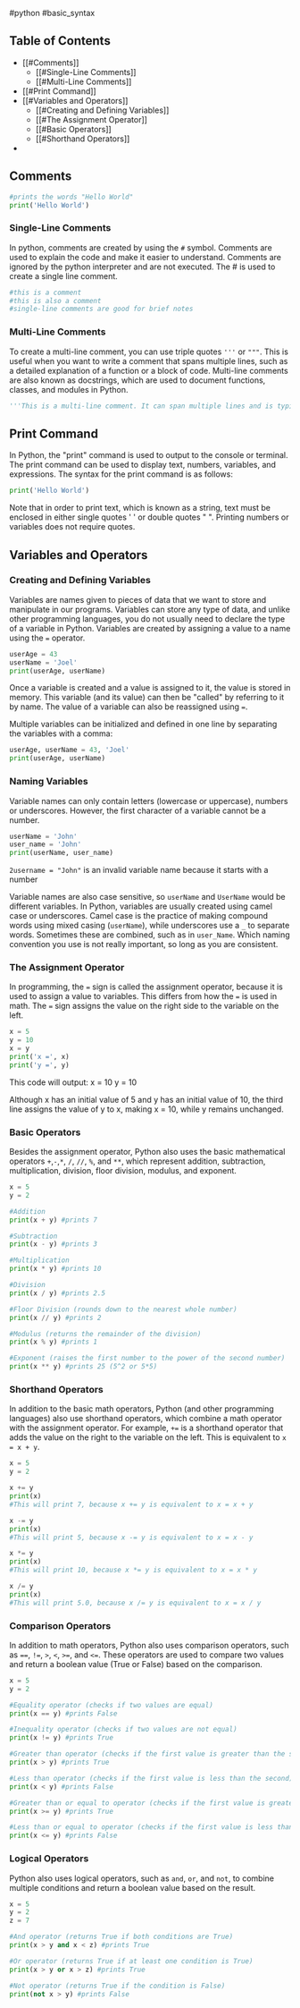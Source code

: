 #python #basic_syntax 
## Table of Contents
- [[#Comments]]
	- [[#Single-Line Comments]]
	- [[#Multi-Line Comments]]
- [[#Print Command]]
- [[#Variables and Operators]]
	- [[#Creating and Defining Variables]]
	- [[#The Assignment Operator]]
	- [[#Basic Operators]]
	- [[#Shorthand Operators]]
- 
	
## Comments

```python
#prints the words "Hello World"
print('Hello World')
```
### Single-Line Comments
In python, comments are created by using the `#` symbol. Comments are used to explain the code and make it easier to understand. Comments are ignored by the python interpreter and are not executed. The # is used to create a single line comment.

```python
#this is a comment
#this is also a comment
#single-line comments are good for brief notes
```
### Multi-Line Comments
 To create a multi-line comment, you can use triple quotes `'''` or `"""`. This is useful when you want to write a comment that spans multiple lines, such as a detailed explanation of a function or a block of code. Multi-line comments are also known as docstrings, which are used to document functions, classes, and modules in Python.

```python
'''This is a multi-line comment. It can span multiple lines and is typically used to create docstrings, which are used to provide detailed explanations of functions, classes, and modules in Python.'''
```
## Print Command
In Python, the "print" command is used to output to the console or terminal. The print command can be used to display text, numbers, variables, and expressions. The syntax for the print command is as follows:

```python
print('Hello World')
```

Note that in order to print text, which is known as a string, text must be enclosed in either single quotes ' ' or double quotes " ". Printing numbers or variables does not require quotes.

## Variables and Operators

### Creating and Defining Variables
Variables are names given to pieces of data that we want to store and manipulate in our programs. Variables can store any type of data, and unlike other programming languages, you do not usually need to declare the type of a variable in Python. Variables are created by assigning a value to a name using the `=` operator.

```python
userAge = 43
userName = 'Joel'
print(userAge, userName)
```

Once a variable is created and a value is assigned to it, the value is stored in memory. This variable (and its value) can then be "called" by referring to it by name. The value of a variable can also be reassigned using `=`.

Multiple variables can be initialized and defined in one line by separating the variables with a comma:

```python
userAge, userName = 43, 'Joel'
print(userAge, userName)
```
### Naming Variables
Variable names can only contain letters (lowercase or uppercase), numbers or underscores. However, the first character of a variable cannot be a number.

```python
userName = 'John'
user_name = 'John'
print(userName, user_name)
```

`2username = "John"` is an invalid variable name because it starts with a number

Variable names are also case sensitive, so `userName` and `UserName` would be different variables. In Python, variables are usually created using camel case or underscores. Camel case is the practice of making compound words using mixed casing (`userName`), while underscores use a `_` to separate words. Sometimes these are combined, such as in `user_Name`. Which naming convention you use is not really important, so long as you are consistent. 
### The Assignment Operator
In programming, the `=` sign is called the assignment operator, because it is used to assign a value to variables. This differs from how the `=` is used in math. The `=` sign assigns the value on the right side to the variable on the left.

```python
x = 5
y = 10
x = y
print('x =', x)
print('y =', y)
```
This code will output:
x = 10
y = 10 

Although x has an initial value of 5 and y has an initial value of 10, the third line assigns the value of y to x, making x = 10, while y remains unchanged.
### Basic Operators
Besides the assignment operator, Python also uses the basic mathematical operators `+`,`-`,`*`, `/`, `//`, `%`, and `**`, which represent addition, subtraction, multiplication, division, floor division, modulus, and exponent.

```python
x = 5
y = 2

#Addition
print(x + y) #prints 7

#Subtraction
print(x - y) #prints 3

#Multiplication
print(x * y) #prints 10

#Division
print(x / y) #prints 2.5

#Floor Division (rounds down to the nearest whole number)
print(x // y) #prints 2

#Modulus (returns the remainder of the division)
print(x % y) #prints 1

#Exponent (raises the first number to the power of the second number)
print(x ** y) #prints 25 (5^2 or 5*5)
```
### Shorthand Operators
In addition to the basic math operators, Python (and other programming languages) also use shorthand operators, which combine a math operator with the assignment operator. For example, `+=` is a shorthand operator that adds the value on the right to the variable on the left. This is equivalent to `x = x + y`.

```python 
x = 5
y = 2

x += y
print(x) 
#This will print 7, because x += y is equivalent to x = x + y

x -= y
print(x)
#This will print 5, because x -= y is equivalent to x = x - y

x *= y
print(x)
#This will print 10, because x *= y is equivalent to x = x * y

x /= y
print(x)
#This will print 5.0, because x /= y is equivalent to x = x / y

```
### Comparison Operators
In addition to math operators, Python also uses comparison operators, such as `==`, `!=`, `>`, `<`, `>=`, and `<=`. These operators are used to compare two values and return a boolean value (True or False) based on the comparison.

```python
x = 5
y = 2

#Equality operator (checks if two values are equal)
print(x == y) #prints False

#Inequality operator (checks if two values are not equal)
print(x != y) #prints True

#Greater than operator (checks if the first value is greater than the second)
print(x > y) #prints True

#Less than operator (checks if the first value is less than the second)
print(x < y) #prints False

#Greater than or equal to operator (checks if the first value is greater than OR equal to the second)
print(x >= y) #prints True

#Less than or equal to operator (checks if the first value is less than OR equal to the second)
print(x <= y) #prints False
```
### Logical Operators
Python also uses logical operators, such as `and`, `or`, and `not`, to combine multiple conditions and return a boolean value based on the result. 

```Python
x = 5
y = 2
z = 7

#And operator (returns True if both conditions are True)
print(x > y and x < z) #prints True

#Or operator (returns True if at least one condition is True)
print(x > y or x > z) #prints True

#Not operator (returns True if the condition is False)
print(not x > y) #prints False
```

